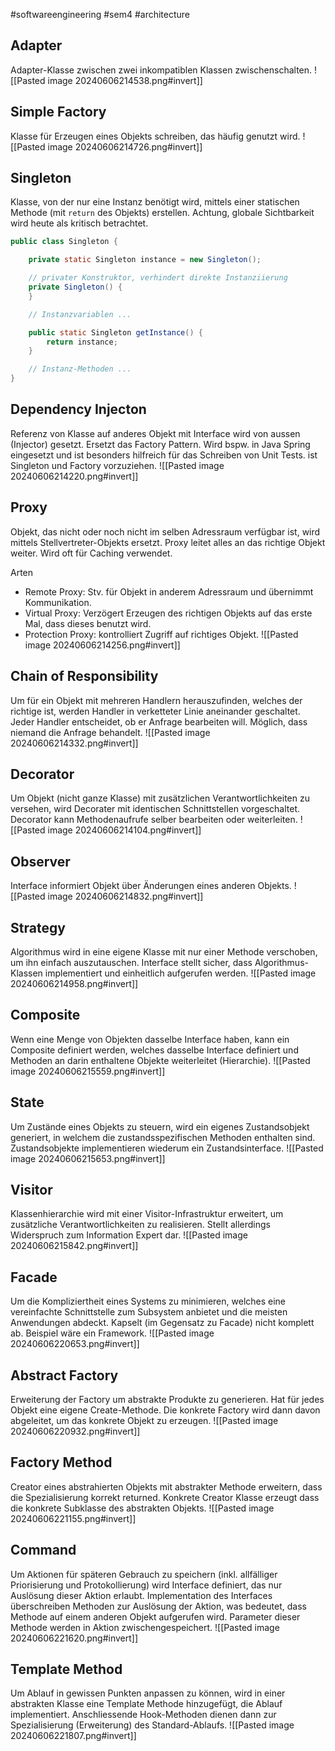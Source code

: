 #softwareengineering #sem4 #architecture
## Adapter
Adapter-Klasse zwischen zwei inkompatiblen Klassen zwischenschalten.
![[Pasted image 20240606214538.png#invert]]
## Simple Factory
Klasse für Erzeugen eines Objekts schreiben, das häufig genutzt wird.
![[Pasted image 20240606214726.png#invert]]
## Singleton
Klasse, von der nur eine Instanz benötigt wird, mittels einer statischen Methode (mit `return` des Objekts) erstellen.
Achtung, globale Sichtbarkeit wird heute als kritisch betrachtet.

```java
public class Singleton {

    private static Singleton instance = new Singleton();

    // privater Konstruktor, verhindert direkte Instanziierung
    private Singleton() {
    }

    // Instanzvariablen ...

    public static Singleton getInstance() {
        return instance;
    }

    // Instanz-Methoden ...
}

```

## Dependency Injecton
Referenz von Klasse auf anderes Objekt mit Interface wird von aussen (Injector) gesetzt.
Ersetzt das Factory Pattern. Wird bspw. in Java Spring eingesetzt und ist besonders hilfreich für das Schreiben von Unit Tests. ist Singleton und Factory vorzuziehen.
![[Pasted image 20240606214220.png#invert]]
## Proxy
Objekt, das nicht oder noch nicht im selben Adressraum verfügbar ist, wird mittels Stellvertreter-Objekts ersetzt. Proxy leitet alles an das richtige Objekt weiter. Wird oft für Caching verwendet.

Arten
- Remote Proxy: Stv. für Objekt in anderem Adressraum und übernimmt Kommunikation.
- Virtual Proxy: Verzögert Erzeugen des richtigen Objekts auf das erste Mal, dass dieses benutzt wird.
- Protection Proxy: kontrolliert Zugriff auf richtiges Objekt.
![[Pasted image 20240606214256.png#invert]]
## Chain of Responsibility
Um für ein Objekt mit mehreren Handlern herauszufinden, welches der richtige ist, werden Handler in verketteter Linie aneinander geschaltet. Jeder Handler entscheidet, ob er Anfrage bearbeiten will. Möglich, dass niemand die Anfrage behandelt.
![[Pasted image 20240606214332.png#invert]]
## Decorator
Um Objekt (nicht ganze Klasse) mit zusätzlichen Verantwortlichkeiten zu versehen, wird Decorater mit identischen Schnittstellen vorgeschaltet. Decorator kann Methodenaufrufe selber bearbeiten oder weiterleiten.
![[Pasted image 20240606214104.png#invert]]
## Observer
Interface informiert Objekt über Änderungen eines anderen Objekts.
![[Pasted image 20240606214832.png#invert]]
## Strategy
Algorithmus wird in eine eigene Klasse mit nur einer Methode verschoben, um ihn einfach auszutauschen. Interface stellt sicher, dass Algorithmus-Klassen implementiert und einheitlich aufgerufen werden.
![[Pasted image 20240606214958.png#invert]]
## Composite
Wenn eine Menge von Objekten dasselbe Interface haben, kann ein Composite definiert werden, welches dasselbe Interface definiert und Methoden an darin enthaltene Objekte weiterleitet (Hierarchie).
![[Pasted image 20240606215559.png#invert]]
## State
Um Zustände eines Objekts zu steuern, wird ein eigenes Zustandsobjekt generiert, in welchem die zustandsspezifischen Methoden enthalten sind. Zustandsobjekte implementieren wiederum ein Zustandsinterface.
![[Pasted image 20240606215653.png#invert]]
## Visitor
Klassenhierarchie wird mit einer Visitor-Infrastruktur erweitert, um zusätzliche Verantwortlichkeiten zu realisieren. Stellt allerdings Widerspruch zum Information Expert dar.
![[Pasted image 20240606215842.png#invert]]
## Facade
Um die Kom­pli­ziert­heit eines Systems zu minimieren, welches eine vereinfachte Schnittstelle zum Subsystem anbietet und die meisten Anwendungen abdeckt. Kapselt (im Gegensatz zu Facade) nicht komplett ab. Beispiel wäre ein Framework.
![[Pasted image 20240606220653.png#invert]]
## Abstract Factory
Erweiterung der Factory um abstrakte Produkte zu generieren. Hat für jedes Objekt eine eigene Create-Methode. Die konkrete Factory wird dann davon abgeleitet, um das konkrete Objekt zu erzeugen.
![[Pasted image 20240606220932.png#invert]]
## Factory Method
Creator eines abstrahierten Objekts mit abstrakter Methode erweitern, dass die Spezialisierung korrekt returned. Konkrete Creator Klasse erzeugt dass die konkrete Subklasse des abstrakten Objekts.
![[Pasted image 20240606221155.png#invert]]
## Command
Um Aktionen für späteren Gebrauch zu speichern (inkl. allfälliger Priorisierung und Protokollierung) wird Interface definiert, das nur Auslösung dieser Aktion erlaubt. Implementation des Interfaces überschreiben Methoden zur Auslösung der Aktion, was bedeutet, dass Methode auf einem anderen Objekt aufgerufen wird. Parameter dieser Methode werden in Aktion zwischengespeichert.
![[Pasted image 20240606221620.png#invert]]
## Template Method
Um Ablauf in gewissen Punkten anpassen zu können, wird in einer abstrakten Klasse eine Template Methode hinzugefügt, die Ablauf implementiert. Anschliessende Hook-Methoden dienen dann zur Spezialisierung (Erweiterung) des Standard-Ablaufs.
![[Pasted image 20240606221807.png#invert]]